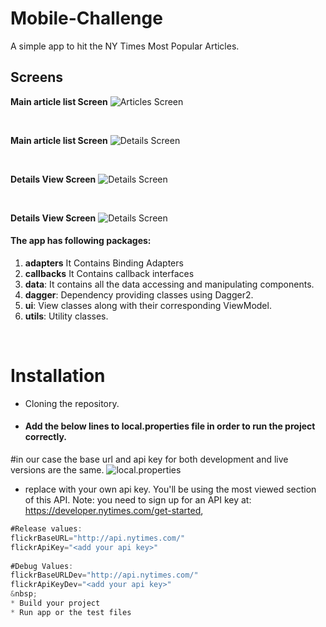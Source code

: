 # Mobile-Challenge

A simple app to hit the NY Times Most Popular Articles.

## Screens

<b>Main article list Screen</b>
<img src="screenshoots/1.jpg" alt="Articles Screen"/>


&nbsp;
&nbsp;
&nbsp;


<b>Main article list Screen</b>
<img src="screenshoots/02.jpg" alt="Details Screen"/>



&nbsp;
&nbsp;
&nbsp;

<b>Details View Screen</b>
<img src="screenshoots/2.jpg" alt="Details Screen"/>


&nbsp;
&nbsp;
&nbsp;

<b>Details View Screen</b>
<img src="screenshoots/3.jpg" alt="Details Screen"/>
&nbsp;
&nbsp;
#### The app has following packages:
1. **adapters** It Contains Binding Adapters
2. **callbacks** It Contains callback interfaces
3. **data**: It contains all the data accessing and manipulating components.
4. **dagger**: Dependency providing classes using Dagger2.
5. **ui**: View classes along with their corresponding ViewModel.
6. **utils**: Utility classes.

&nbsp;

# Installation
* Cloning the repository.

* #### Add the below lines to local.properties file in order to run the project correctly.
#in our case the base url and api key for both development and live versions are the same.
<img src="screenshoots/6.PNG" alt="local.properties"/>
&nbsp;

* replace <add your api key> with your own api key.
You'll be using the most viewed section of this API. Note: you need to sign up for an API key at:
https://developer.nytimes.com/get-started,

```gradle
#Release values:
flickrBaseURL="http://api.nytimes.com/"
flickrApiKey="<add your api key>"
  
#Debug Values:
flickrBaseURLDev="http://api.nytimes.com/"
flickrApiKeyDev="<add your api key>"
&nbsp;
* Build your project
* Run app or the test files


